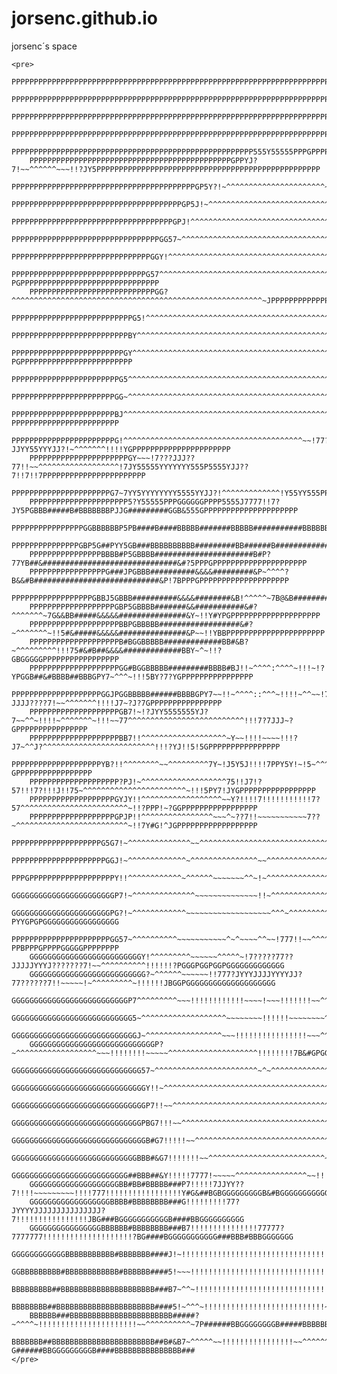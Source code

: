 # jorsenc.github.io
jorsenc´s space

    <pre>
        PPPPPPPPPPPPPPPPPPPPPPPPPPPPPPPPPPPPPPPPPPPPPPPPPPPPPPPPPPPPPPPPPPPPPPPPPPPPPPPPPPPPPPPPPPPPPPPPPPPPPPPPPPPPPPPPPPPPPPPP
        PPPPPPPPPPPPPPPPPPPPPPPPPPPPPPPPPPPPPPPPPPPPPPPPPPPPPPPPPPPPPPPPPPPPPPPPPPPPPPPPPPPPPPPPPPPPPPPPPPPPPPPPPPPPPPPPPPPPPPPP
        PPPPPPPPPPPPPPPPPPPPPPPPPPPPPPPPPPPPPPPPPPPPPPPPPPPPPPPPPPPPPPPPPPPPPPPPPPPPPPPPPPPPPPPPPPPPPPPPPPPPPPPPPPPPPPPPPPPPPPPP
        PPPPPPPPPPPPPPPPPPPPPPPPPPPPPPPPPPPPPPPPPPPPPPPPPPPPPPPPPPPPPPPPPPPPPPPPPPPPPPPPPPPPPPPPPPPPPPPPPPPPPPPPPPPPPPPPPPPPPPPP
        PPPPPPPPPPPPPPPPPPPPPPPPPPPPPPPPPPPPPPPPPPPPPPPPPPPPPP555Y55555PPPGPPPPPPPPPPPPPPPPPPPPPPPPPPPPPPPPPPPPPPPPPPPPPPPPPPPPP
        PPPPPPPPPPPPPPPPPPPPPPPPPPPPPPPPPPPPPPPPPPPPPGPPYJ?7!~~^^^^^^~~~!!?JY5PPPPPPPPPPPPPPPPPPPPPPPPPPPPPPPPPPPPPPPPPPPPPPPPPP
        PPPPPPPPPPPPPPPPPPPPPPPPPPPPPPPPPPPPPPPPPGP5Y?!~^^^^^^^^^^^^^^^^^^^^^^~7J5PGPPPPPPPPPPPPPPPPPPPPPPPPPPPPPPPPPPPPPPPPPPPP
        PPPPPPPPPPPPPPPPPPPPPPPPPPPPPPPPPPPPPPGP5J!~^^^^^^^^^^^^^^^^^^^^^^^^^^^^^^~7JPGGPPPPPPPPPPPPPPPPPPPPPPPPPPPPPPPPPPPPPPPP
        PPPPPPPPPPPPPPPPPPPPPPPPPPPPPPPPPPPPGPJ!^^^^^^^^^^^^^^^^^^^^^^^^^^^^^^^^^^^^^~7JPGPPPPPPPPPPPPPPPPPPPPPPPPPPPPPPPPPPPPPP
        PPPPPPPPPPPPPPPPPPPPPPPPPPPPPPPPPGG57~^^^^^^^^^^^^^^^^^^^^^^^^^^^^^^^^^^^^^^^^^^~7YPGPPPPPPPPPPPPPPPPPPPPPPPPPPPPPPPPPPP
        PPPPPPPPPPPPPPPPPPPPPPPPPPPPPPPGGY!^^^^^^^^^^^^^^^^^^^^^^^^^^^^^^^^^^^^^^^^^^^^^^^^~JPPPPPPPPPPPPPPPPPPPPPPPPPPPPPPPPPPP
        PPPPPPPPPPPPPPPPPPPPPPPPPPPPPPG57^^^^^^^^^^^^^^^^^^^^^^^^^^^^^^^^^^^^^^^^^^^^^^^^^^^^~?PGPPPPPPPPPPPPPPPPPPPPPPPPPPPPPPP
        PPPPPPPPPPPPPPPPPPPPPPPPPPPPGG?^^^^^^^^^^^^^^^^^^^^^^^^^^^^^^^^^^^^^^^^^^^^^^^^^^^^^^^^~JPPPPPPPPPPPPPPPPPPPPPPPPPPPPPPP
        PPPPPPPPPPPPPPPPPPPPPPPPPPPG5!^^^^^^^^^^^^^^^^^^^^^^^^^^^^^^^^^^^^^^^^^^^^^^^^^^^^^^^^^^^!5GPPPPPPPPPPPPPPPPPPPPPPPPPPPP
        PPPPPPPPPPPPPPPPPPPPPPPPPPBY^^^^^^^^^^^^^^^^^^^^^^^^^^^^^^^^^^^^^^^^^^^^^^^^^^^^^^^^^^^^^^!YGPPPPPPPPPPPPPPPPPPPPPPPPPPP
        PPPPPPPPPPPPPPPPPPPPPPPPPGY^^^^^^^^^^^^^^^^^^^^^^^^^^^^^^^^^^^^^^^^^^^^^^^^^^^^^^^^^^^^^^^!!?PGPPPPPPPPPPPPPPPPPPPPPPPPP
        PPPPPPPPPPPPPPPPPPPPPPPPG5^^^^^^^^^^^^^^^^^^^^^^^^^^^^^^^^^^^^^^^^^^^^^^^^^^^^^^^^^^^^^^^^~!!7PGPPPPPPPPPPPPPPPPPPPPPPPP
        PPPPPPPPPPPPPPPPPPPPPPPGG~^^^^^^^^^^^^^^^^^^^^^^^^^^^^^^^^^^^^^^^^^^^^^^^^^^^^^^^^^^^^^^^^^!!!7PPPPPPPPPPPPPPPPPPPPPPPPP
        PPPPPPPPPPPPPPPPPPPPPPPBJ^^^^^^^^^^^^^^^^^^^^^^^^^^^^^^^^^^^^^^^^^^^^^^^^^^^~~^^^^^^^^^^^^^~!!!?PPPPPPPPPPPPPPPPPPPPPPPP
        PPPPPPPPPPPPPPPPPPPPPPPG!^^^^^^^^^^^^^^^^^^^^^^^^^^^^^^^^^^^^^^^^~~!77?JJYY55YYYJJ?!~^^^^^^^!!!!YGPPPPPPPPPPPPPPPPPPPPPP
        PPPPPPPPPPPPPPPPPPPPPPGY~~~!7???JJJ??77!!~~^^^^^^^^^^^^^^^^^^!7JY55555YYYYYYY555P5555YJJ??7!!7!!7PPPPPPPPPPPPPPPPPPPPPPP
        PPPPPPPPPPPPPPPPPPPPPPG7~7YY5YYYYYYYY5555YYJJ?!^^^^^^^^^^^^^!Y55YY555PPGGGGBBGYY5B##########BBGJJPPPPPPPPPPPPPPPPPPPPPPP
        PPPPPPPPPPPPPPPPPPPPPP5?Y55555PPPGGGGGGPPPP5555J7777!!7?JY5PGBBB#####B#BBBBBBBPJJG#########GGB&555GPPPPPPPPPPPPPPPPPPPPP
        PPPPPPPPPPPPPPPPGGBBBBBBP5PB####B####BBBBB#######BBBBB###########BBBBBBBBBBBBBGY5G########&##&BPGGGPPPPPPPPPPPPPPPPPPPPP
        PPPPPPPPPPPPPPPGBP5G##PYY5GB###BBBBBBBBBB#########BB######B####################B#########B&###PYGGGPPPPPPPPPPPPPPPPPPPPP
        PPPPPPPPPPPPPPPPBBBB#P5GBBBB######################B#P?77YB##&##############################&#?5PPPGPPPPPPPPPPPPPPPPPPPPP
        PPPPPPPPPPPPPPPPPG###JPGBBB##########&&&&#########&P~^^^^?B&&#B############################&P!7BPPPGPPPPPPPPPPPPPPPPPPPP
        PPPPPPPPPPPPPPPPPPGBBJ5GBBB##########&&&&########&B!^^^^^~7B@&B###########################&#7!!5GYGGPPPPPPPPPPPPPPPPPPPP
        PPPPPPPPPPPPPPPPPPPGBP5GBBBB#######&&###########&#?^^^^^^^~7G&&BB#####&&&&&###############&Y~!!Y#YPGPPPPPPPPPPPPPPPPPPPP
        PPPPPPPPPPPPPPPPPPPPBBPGBBBBB##################&#?~^^^^^^^~!!5#&#####&&&&&###############&P~~!!YBBPPPPPPPPPPPPPPPPPPPPPP
        PPPPPPPPPPPPPPPPPPPPB#BGGBBBBB#############BB#&B?~^^^^^^^^^!!!75#&#B##&&&&#############BBY~^~!!?GBGGGGGPPPPPPPPPPPPPPPPP
        PPPPPPPPPPPPPPPPPPPPGG#BGGBBBBB#########BBBB#BJ!!~^^^^:^^^^~!!!~!?YPGGB##&#BBBB##BBBGPY7~^^^~!!!5BY?7?YGPPPPPPPPPPPPPPPP
        PPPPPPPPPPPPPPPPPPPPGGJPGGBBBBB######BBBBGPY7~~!!~^^^^::^^^~!!!!~^^~~!77?JJJJ????7!~~^^^^^^^!!!!J7~?J?7GPPPPPPPPPPPPPPPP
        PPPPPPPPPPPPPPPPPPPPGB7!~!?JYY5555555YJ?7~~^^~!!!!~^^^^^^^~!!!~~77^^^^^^^^^^^^^^^^^^^^^^^^^^!!!7?7JJJ~?GPPPPPPPPPPPPPPPP
        PPPPPPPPPPPPPPPPPPPPBB7!!^^^^^^^^^^^^^^^^^^^~Y~~!!!!~~~~!!!?J7~^^J?^^^^^^^^^^^^^^^^^^^^^^^^^!!!?YJ!!5!5GPPPPPPPPPPPPPPPP
        PPPPPPPPPPPPPPPPPPPPYB?!!^^^^^^^^~~^^^^^^^^^7Y~!J5Y5J!!!!7PPY5Y!~!5~^^^^^:^^^^^^^^^^^^^^^^^~!!!JG7!~5?GPPPPPPPPPPPPPPPPP
        PPPPPPPPPPPPPPPPPPPP?PJ!~^^^^^^^^^^^^^^^^^^^75!!J7!?57!!!7?!!!J!!75~^^^^^^^^^^^^^^^^^^^^^^^~!!!5PY7!JYGPPPPPPPPPPPPPPPPP
        PPPPPPPPPPPPPPPPPPPGYJY!!^^^^^^^^^^^^^^^^^^~~Y?!!!!7!!!!!!!!!!!7?57^^^^^^^^^^^^^^^^^^^^^^^^~!!?PPP!~?GGPPPPPPPPPPPPPPPPP
        PPPPPPPPPPPPPPPPPPPGPJP!!^^^^^^^^^^^^^^^^~~~^~??7!!~~~~~~~~~~~7??~^^^^^^^^^^^^^^^^^^^^^^^^^~!!7Y#G!^JGPPPPPPPPPPPPPPPPPP
        PPPPPPPPPPPPPPPPPPPPG5G7!~^^^^^^^^^^^^^^~~^^^^^^^^^^^^^^^^^^^^^^^^^^^^^^^^^^^^^^^^^^^^^^^^~!!!!7B#J~GGPPPPPPPPPPPPPPPPPP
        PPPPPPPPPPPPPPPPPPPPPGGJ!~^^^^^^^^^^^^^~^^^^^^^^^^^^^^^~~^^^^^^^^^^^^^^^^^^^^^^^^^^^^^^^^^~!!!!7P#5!GGPPPPPPPPPPPPPPPPPP
        PPPGPPPPPPPPPPPPPPPPPPPY!!^^^^^^^^^^^^~^^^^^^~~~~~~~^^~!~^^^^^^^^^^^^^^^^^^^^^^^^^^^^^^^^^~!!!!75BJ!GGGPPPPPPPPPPPPPPGPP
        GGGGGGGGGGGGGGGGGGGGGGGP7!~^^^^^^^^^^^^^^~~~~~~~~~~~~~~!!~^^^^^^^^^^^^^^^^^^^^^^^^^^^^^^^^!!!!!75Y!YGPPPGGGGGGGGGGGGGGGG
        GGGGGGGGGGGGGGGGGGGGGGPG?!~^^^^^^^^^^^^~~~~~~~~~~~~~~~~~~~^^^~^^^^^^^^^^^^^^^^^^^^^^^^^^^^!!!!!?PYYGPGPGGGGGGGGGGGGGGGGG
        PPPPPPPPPPPPPPPPPPPPPPGG57~^^^^^^^^^^~~~~~~~~~~~^~^~~~~^^~~!777!!~~^^^^^^^^^^^^^^^^^^^^^^~!!!!!?PPBPPPGPPPPGGGGGPPPPPPPP
        GGGGGGGGGGGGGGGGGGGGGGGGGY!^^^^^^^^^~~~~~~^^^^^~!7?????77??JJJJJYYYJ???????7!~~^^^^^^^^^^!!!!!!?PGGGPGGPGGPGGGGGGGGGGGGG
        GGGGGGGGGGGGGGGGGGGGGGGGGG?~^^^^^^~~~~~~!!777?JYYYJJJJYYYYJJ?77??????7!!~~~~~!~^^^^^^^^^~!!!!!!JBGGPGGGGGGGGGGGGGGGGGGGG
        GGGGGGGGGGGGGGGGGGGGGGGGGGP7^^^^^^^^^~~~!!!!!!!!!!!!~~~~!~~~!!!!!!!~~^^^^^^^^^^^^^^^^^^^!!!!!!!5BPGGGGGGGGGGGGGGGGGGGGGG
        GGGGGGGGGGGGGGGGGGGGGGGGGGG5~^^^^^^^^^^^^^^^^^^^~~~~~~~~!!!!!!~~~~~~~~^^^^^^^^^^^^^^^^^!!!!!!!!BGPGGGGGGGGGGGGGGGGGGGGGG
        GGGGGGGGGGGGGGGGGGGGGGGGGGGGJ~^^^^^^^^^^^^^^^^^~~~!!!!!!!!!!!!!!!!~~~^^^^^^^^^^^^^^^^^!!!!!!!!Y##PGGGGGGGGGGGGGGGGGGGGGG
        GGGGGGGGGGGGGGGGGGGGGGGGGGGGP?~^^^^^^^^^^^^^^^^^^~~~!!!!!!!!~~~~~^^^^^^^^^^^^^^^^^^^^!!!!!!!!7B&#GPGGGGGGGGGGGGGGGGGGGGG
        GGGGGGGGGGGGGGGGGGGGGGGGGGGGG57~^^^^^^^^^^^^^^^^^^^^^^^~^~^^^^^^^^^^^^^^^^^^^^^^^^^~!!!!!!!!!Y##BBGGGGGGGGGGGGGGGGGGGGGG
        GGGGGGGGGGGGGGGGGGGGGGGGGGGGGGY!!~^^^^^^^^^^^^^^^^^^^^^^^^^^^^^^^^^^^^^^^^^^^^^^^~!!!!!!!!!75B#BBBBBGGGGGGGGGGGGGGGGGGGG
        GGGGGGGGGGGGGGGGGGGGGGGGGGGGGGP7!!~~^^^^^^^^^^^^^^^^^^^^^^^^^^^^^^^^^^^^^^^^^^~~!!!!!!!!!!7GB###BGGBBGGGGGGGGGGGGGGGGGGG
        GGGGGGGGGGGGGGGGGGGGGGGGGGGGGPBG7!!!~~^^^^^^^^^^^^^^^^^^^^^^^^^^^^^^^^^^^^^^~!!!!!!!!!!!!7B#&##BGGGGBBBGGGGGGGGGGGGGGGGG
        GGGGGGGGGGGGGGGGGGGGGGGGGGGGGGB#G7!!!!!~~^^^^^^^^^^^^^^^^^^^^^^^^^^^^^^^^~!!!!!!!!!!!!!!7B&&#BBBGGGGGGBBGPGGGGGGGGGGGGGG
        GGGGGGGGGGGGGGGGGGGGGGGGGGGGBBB#&G7!!!!!!!~~^^^^^^^^^^^^^^^^^^^^^^^^^^~~!!!!!!!!!!!!!!!!G##&#BBBGGGGGGGBBGPGGGGGGGGGGGGG
        GGGGGGGGGGGGGGGGGGGGGGGGGG##BBB##&Y!!!!!7777!~~~~~^^^^^^^^^^^^^^^^~~!!!!!!!!!!!!!!!!!!!P#B&#BBBBGGGGGGGGB#BGGGGGGGGGGGGG
        GGGGGGGGGGGGGGGGGGGGBB#BB#BBBBB###P7!!!!!7JJYY??7!!!!~~~~~~~~~!!!!777!!!!!!!!!!!!!!!!!Y#G&##BGBGGGGGGGGGB&#BGGGGGGGGGGGG
        GGGGGGGGGGGGGGGGGGBBBB#BBBBBBBB###G!!!!!!!!!77?JYYYYJJJJJJJJJJJJJJJ?7!!!!!!!!!!!!!!!!JBG###BGGGGGGGGGGGB####BBGGGGGGGGGG
        GGGGGGGGGGGGGGGGBBBBBB#BBBBBBBB###B7!!!!!!!!!!!!!!!77777?7777777!!!!!!!!!!!!!!!!!!!!?BG####BGGGGGGGGGGG###BBB#BBBGGGGGGG
        GGGGGGGGGGGGBBBBBBBBBBB#BBBBBBB####J!~!!!!!!!!!!!!!!!!!!!!!!!!!!!!!!!!!!!!!!!!!~^~!7GG#####BGGGGGGGGGG###BBBBBB#BBGGGGGG
        GGBBBBBBBBB#BBBBBBBBBBBB#BBBBBB####5!~~~!!!!!!!!!!!!!!!!!!!!!!!!!!!!!!!!!!!!~~^^~!!PB#####BGGGGGGGGGG####BBBBBBB##BBGGGG
        BBBBBBBBB##BBBBBBBBBBBBBBBBBBBBB###B7~^^~!!!!!!!!!!!!!!!!!!!!!!!!!!!!!!!!~~^^^^^~!5######BGGGGGGGGGB####BBBBBBBBBB#BBBGG
        BBBBBBBB##BBBBBBBBBBBBBBBBBBBBBB####5!~^^^~!!!!!!!!!!!!!!!!!!!!!!!!!!!~~^^^^^^^~!5######BBGGGGGGGGB#####BBBBBBBBBBB##B#B
        BBBBBB###BBBBBBBBBBBBBBBBBBBBBBB#####?~^^^^~!!!!!!!!!!!!!!!!!!!!!!~~^^^^^^^^^^~7P######BBGGGGGGGGB#####BBBBBBBBBBBBB##B#
        BBBBBBB##BBBBBBBBBBBBBBBBBBBBBBB##B#&B7~^^^^^~~!!!!!!!!!!!!!!!!~~^^^^^^^^^^^^!?G######BBGGGGGGGGGB####BBBBBBBBBBBBBBB###
    </pre>
